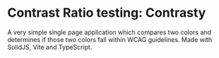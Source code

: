 # Contrast Ratio testing: Contrasty

A very simple single page application which compares two colors and determines if those two colors fall within WCAG
guidelines. Made with SolidJS, Vite and TypeScript.
